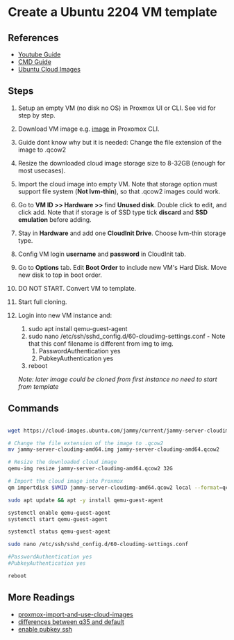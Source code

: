 # Create a Ubuntu 2204 VM template

## References

- [Youtube Guide](https://www.youtube.com/watch?v=MJgIm03Jxdo)
- [CMD Guide](https://technotim.live/posts/cloud-init-cloud-image/)
- [Ubuntu Cloud Images](https://cloud-images.ubuntu.com/releases/)

## Steps

1. Setup an empty VM (no disk no OS) in Proxmox UI or CLI. See vid for step by step.
2. Download VM image e.g. [image](https://cloud-images.ubuntu.com/minimal/releases/jammy/release/) in Proxomox CLI.
3. Guide dont know why but it is needed: Change the file extension of the image to .qcow2
4. Resize the downloaded cloud image storage size to 8-32GB (enough for most usecases).
5. Import the cloud image into empty VM. Note that storage option must support file system (**Not lvm-thin**), so that .qcow2 images could work.
6. Go to **VM ID >> Hardware >>** find **Unused disk**. Double click to edit, and click add. Note that if storage is of SSD type tick **discard** and **SSD emulation** before adding.
7. Stay in **Hardware** and add one **CloudInit Drive**. Choose lvm-thin storage type.
8. Config VM login **username** and **password** in CloudInit tab.
9. Go to **Options** tab. Edit **Boot Order** to include new VM's Hard Disk. Move new disk to top in boot order.
10. DO NOT START. Convert VM to template.
11. Start full cloning.
12. Login into new VM instance and:
    1. sudo apt install qemu-guest-agent
    2. sudo nano /etc/ssh/sshd_config.d/60-cloudimg-settings.conf - Note that this conf filename is different from img to img.
        1. PasswordAuthentication yes
        2. PubkeyAuthentication yes
    3. reboot

    *Note: later image could be cloned from first instance no need to start from template*

## Commands

```bash

wget https://cloud-images.ubuntu.com/jammy/current/jammy-server-cloudimg-amd64.img

# Change the file extension of the image to .qcow2
mv jammy-server-cloudimg-amd64.img jammy-server-cloudimg-amd64.qcow2

# Resize the downloaded cloud image
qemu-img resize jammy-server-cloudimg-amd64.qcow2 32G

# Import the cloud image into Proxmox
qm importdisk $VMID jammy-server-cloudimg-amd64.qcow2 local --format=qcow2

sudo apt update && apt -y install qemu-guest-agent

systemctl enable qemu-guest-agent
systemctl start qemu-guest-agent

systemctl status qemu-guest-agent

sudo nano /etc/ssh/sshd_config.d/60-cloudimg-settings.conf

#PasswordAuthentication yes
#PubkeyAuthentication yes

reboot

```

## More Readings

- [proxmox-import-and-use-cloud-images](https://codingpackets.com/blog/proxmox-import-and-use-cloud-images/)
- [differences between q35 and default](https://forum.proxmox.com/threads/q35-vs-i440fx.112147/)
- [enable pubkey ssh](https://superuser.com/questions/1376201/how-do-i-force-ssh-to-use-password-instead-of-key)

